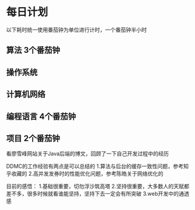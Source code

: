 # 每日计划
以下耗时统一使用番茄钟为单位进行计时，一个番茄钟半小时
## 算法 3个番茄钟


## 操作系统 
## 计算机网络 
## 编程语言 4个番茄钟

## 项目 2个番茄钟

看廖雪峰网站关于Java后端的博文，回顾了一下自己开发过程中的经历

DDMC的工作经验有两点是可以总结的
1.算法与后台的缓存一致性问题，参考知乎收藏的
2.高并发发券时的性能优化问题，参考陈皓关于网络优化的

目前的感悟：
1.基础很重要，切勿浮沙筑高塔
2.坚持很重要，大多数人的天赋都差不多，很多时候就看谁能坚持，坚持下去一定会有所突破
3.web开发中的通透感